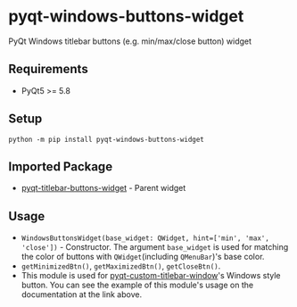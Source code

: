 # pyqt-windows-buttons-widget
PyQt Windows titlebar buttons (e.g. min/max/close button) widget

## Requirements
* PyQt5 >= 5.8

## Setup
`python -m pip install pyqt-windows-buttons-widget`

## Imported Package
* <a href="https://github.com/yjg30737/pyqt-titlebar-buttons-widget.git">pyqt-titlebar-buttons-widget</a> - Parent widget

## Usage
* `WindowsButtonsWidget(base_widget: QWidget, hint=['min', 'max', 'close'])` - Constructor. The argument `base_widget` is used for matching the color of buttons with `QWidget`(including `QMenuBar`)'s base color.
* `getMinimizedBtn()`, `getMaximizedBtn()`, `getCloseBtn()`.
* This module is used for <a href="https://github.com/yjg30737/pyqt-custom-titlebar-window.git">pyqt-custom-titlebar-window</a>'s Windows style button. You can see the example of this module's usage on the documentation at the link above.
